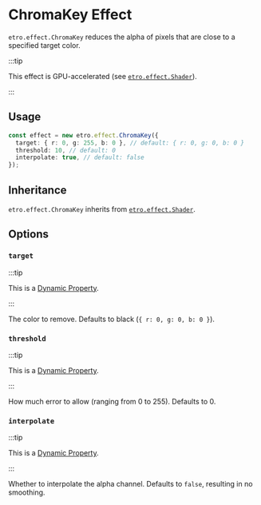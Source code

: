 # ChromaKey Effect

`etro.effect.ChromaKey` reduces the alpha of pixels that are close to a specified target color.

:::tip

This effect is GPU-accelerated (see [`etro.effect.Shader`](shader)).

:::

## Usage

```ts
const effect = new etro.effect.ChromaKey({
  target: { r: 0, g: 255, b: 0 }, // default: { r: 0, g: 0, b: 0 }
  threshold: 10, // default: 0
  interpolate: true, // default: false
});
```

## Inheritance

`etro.effect.ChromaKey` inherits from [`etro.effect.Shader`](shader).

## Options

### `target`

:::tip

This is a [Dynamic Property](../dynamic-properties).

:::

The color to remove. Defaults to black (`{ r: 0, g: 0, b: 0 }`).

### `threshold`

:::tip

This is a [Dynamic Property](../dynamic-properties).

:::

How much error to allow (ranging from 0 to 255). Defaults to 0.

### `interpolate`

:::tip

This is a [Dynamic Property](../dynamic-properties).

:::

Whether to interpolate the alpha channel. Defaults to `false`, resulting in no smoothing.
